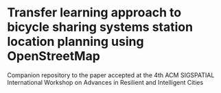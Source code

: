 # Transfer learning approach to bicycle sharing systems station location planning using OpenStreetMap
Companion repository to the paper accepted at the 4th ACM SIGSPATIAL International Workshop on Advances in Resilient and Intelligent Cities 
